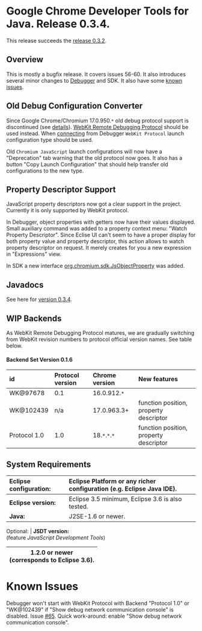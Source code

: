 # Google Chrome Developer Tools for Java. Release 0.3.4. #

This release succeeds the [release 0.3.2](Release_0_3_2.md).

## Overview ##
This is mostly a bugfix release. It covers issues 56-60. It also introduces several minor changes to [Debugger](EclipseDebugger.md) and SDK. It also have some [known issues](#Known_Issues.md).

## Old Debug Configuration Converter ##
Since Google Chrome/Chromium 17.0.950.`*` old debug protocol support is discontinued (see [details](ChromeDevToolsProtocol#Deprecation_And_Removal.md)). [WebKit Remote Debugging Protocol](WIP.md) should be used instead. When [connecting](DebuggerTutorial#Connect.md) from Debugger `WebKit Protocol` launch configuration type should be used.

Old `Chromium JavaScript` launch configurations will now have a "Deprecation" tab warning that the old protocol now goes. It also has a button "Copy Launch Configuration" that should help transfer old configurations to the new type.

## Property Descriptor Support ##
JavaScript property descriptors now got a clear support in the project. Currently it is only supported by WebKit protocol.

In Debugger, object properties with getters now have their values displayed. Small auxiliary command was added to a property context menu: "Watch Property Descriptor". Since Eclise UI can't seem to have a proper display for both property value and property descriptor, this action allows to watch property descriptor on request. It merely creates for you a new expression in "Expressions" view.

In SDK a new interface [org.chromium.sdk.JsObjectProperty](http://chromedevtools.googlecode.com/svn//trunk/plugins/org.chromium.sdk/javadocs/org/chromium/sdk/JsObjectProperty.html) was added.

## Javadocs ##
See here for [version 0.3.4](http://chromedevtools.googlecode.com/svn/!svn/bc/938/trunk/plugins/org.chromium.sdk/javadocs/index.html).

## WIP Backends ##
As WebKit Remote Debugging Protocol matures, we are gradually switching from WebKit revision numbers to protocol official version names. See table below.

#### Backend Set Version 0.1.6 ####
| id | Protocol version | Chrome version | New features |
|:---|:-----------------|:---------------|:-------------|
| WK@97678 | 0.1 | 16.0.912.`*` |  |
| WK@102439 | n/a | 17.0.963.3+ | function position, property descriptor |
| Protocol 1.0 | 1.0 | 18.`*`.`*`.`*` | function position, property descriptor |

## System Requirements ##
| **Eclipse configuration:**  |Eclipse Platform or any richer configuration (e.g. Eclipse Java IDE). |
|:----------------------------|:---------------------------------------------------------------------|
| **Eclipse version:** |  Eclipse 3.5 minimum, Eclipse 3.6 is also tested. |
| **Java:** | J2SE-1.6 or newer. |

Optional:
| **JSDT version:**<br>(feature <i>JavaScript Development Tools</i>) <table><thead><th> 1.2.0 or newer<br>(corresponds to Eclipse 3.6).</th></thead><tbody></tbody></table>

<h1>Known Issues</h1>
Debugger won't start with WebKit Protocol with Backend "Protocol 1.0" or "WK@102439" if "Show debug network communication console" is disabled. Issue <a href='http://code.google.com/p/chromedevtools/issues/detail?id=65'>#65</a>. Quick work-around: enable "Show debug network communication console".